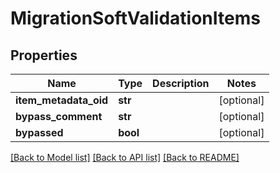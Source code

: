 # MigrationSoftValidationItems

## Properties
Name | Type | Description | Notes
------------ | ------------- | ------------- | -------------
**item_metadata_oid** | **str** |  | [optional] 
**bypass_comment** | **str** |  | [optional] 
**bypassed** | **bool** |  | [optional] 

[[Back to Model list]](../README.md#documentation-for-models) [[Back to API list]](../README.md#documentation-for-api-endpoints) [[Back to README]](../README.md)


